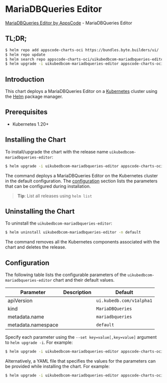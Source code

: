 # MariaDBQueries Editor

[MariaDBQueries Editor by AppsCode](https://appscode.com) - MariaDBQueries Editor

## TL;DR;

```bash
$ helm repo add appscode-charts-oci https://bundles.byte.builders/ui/
$ helm repo update
$ helm search repo appscode-charts-oci/uikubedbcom-mariadbqueries-editor --version=v0.14.0
$ helm upgrade -i uikubedbcom-mariadbqueries-editor appscode-charts-oci/uikubedbcom-mariadbqueries-editor -n default --create-namespace --version=v0.14.0
```

## Introduction

This chart deploys a MariaDBQueries Editor on a [Kubernetes](http://kubernetes.io) cluster using the [Helm](https://helm.sh) package manager.

## Prerequisites

- Kubernetes 1.20+

## Installing the Chart

To install/upgrade the chart with the release name `uikubedbcom-mariadbqueries-editor`:

```bash
$ helm upgrade -i uikubedbcom-mariadbqueries-editor appscode-charts-oci/uikubedbcom-mariadbqueries-editor -n default --create-namespace --version=v0.14.0
```

The command deploys a MariaDBQueries Editor on the Kubernetes cluster in the default configuration. The [configuration](#configuration) section lists the parameters that can be configured during installation.

> **Tip**: List all releases using `helm list`

## Uninstalling the Chart

To uninstall the `uikubedbcom-mariadbqueries-editor`:

```bash
$ helm uninstall uikubedbcom-mariadbqueries-editor -n default
```

The command removes all the Kubernetes components associated with the chart and deletes the release.

## Configuration

The following table lists the configurable parameters of the `uikubedbcom-mariadbqueries-editor` chart and their default values.

|     Parameter      | Description |               Default               |
|--------------------|-------------|-------------------------------------|
| apiVersion         |             | <code>ui.kubedb.com/v1alpha1</code> |
| kind               |             | <code>MariaDBQueries</code>         |
| metadata.name      |             | <code>mariadbqueries</code>         |
| metadata.namespace |             | <code>default</code>                |


Specify each parameter using the `--set key=value[,key=value]` argument to `helm upgrade -i`. For example:

```bash
$ helm upgrade -i uikubedbcom-mariadbqueries-editor appscode-charts-oci/uikubedbcom-mariadbqueries-editor -n default --create-namespace --version=v0.14.0 --set apiVersion=ui.kubedb.com/v1alpha1
```

Alternatively, a YAML file that specifies the values for the parameters can be provided while
installing the chart. For example:

```bash
$ helm upgrade -i uikubedbcom-mariadbqueries-editor appscode-charts-oci/uikubedbcom-mariadbqueries-editor -n default --create-namespace --version=v0.14.0 --values values.yaml
```

